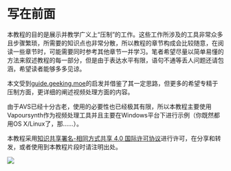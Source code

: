 # 写在前面

本教程的目的是展示并教学广义上“压制”的工作。这些工作所涉及的工具非常众多且步骤繁琐，所需要的知识点也非常分散，所以教程的章节构成会比较随意，在阅读一些章节时，可能需要同时参考其他章节一并学习。笔者希望尽量以简单易懂的方法来叙述教程的每一部分，但是由于表达水平有限，语句不通等丢人问题还请包涵，希望读者能够多多见谅。

本文受到[guide.geeking.moe](https://guide.geeking.moe)的启发并借鉴了其一定思路，但更多的希望专精于压制方面，更详细的阐述视频处理方面的内容。

由于AVS已经十分古老，使用的必要性也已经极其有限，所以本教程主要使用Vapoursynth作为视频处理工具并且主要在Windows平台下进行示例（你既然都用OS X/Linux了，那……）。

本教程采用[知识共享署名-相同方式共享 4.0 国际许可协议](https://creativecommons.org/licenses/by-sa/4.0/)进行许可，在分享和转发，或者使用到本教程片段时请注明出处。



![](https://i.creativecommons.org/l/by-sa/4.0/88x31.png)

